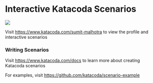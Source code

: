 # Interactive Katacoda Scenarios

[![](http://shields.katacoda.com/katacoda/sumit-malhotra/count.svg)](https://www.katacoda.com/sumit-malhotra "Get your profile on Katacoda.com")

Visit https://www.katacoda.com/sumit-malhotra to view the profile and interactive scenarios

### Writing Scenarios
Visit https://www.katacoda.com/docs to learn more about creating Katacoda scenarios

For examples, visit https://github.com/katacoda/scenario-example
